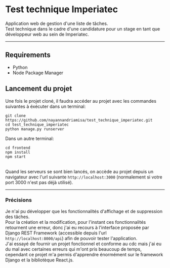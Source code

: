 # Test technique Imperiatec
Application web de gestion d'une liste de tâches.  
Test technique dans le cadre d'une candidature pour un stage en tant que développeur web au sein de Imperiatec.   
<hr>
    
## Requirements  
- Python
- Node Package Manager

## Lancement du projet
Une fois le projet cloné, il faudra accéder au projet avec les commandes suivantes à éxécuter dans un terminal: 
```
git clone https://github.com/nayannandriamisa/test_technique_imperiatec.git
cd test_technique_imperiatec
python manage.py runserver
```
Dans un autre terminal:
```
cd frontend
npm install
npm start
```
<br>
Quand les serveurs se sont bien lancés, on accède au projet depuis un navigateur avec l'url suivante <code>http://localhost:3000</code> (normalement si votre port 3000 n'est pas déjà utilisé).  
<hr>

### Précisions
Je n'ai pu développer que les fonctionnalités d'affichage et de suppression des tâches.  
Pour la création et la modification, pour l'instant ces fonctionnalités retournent une erreur, donc j'ai eu recours à l'interface proposée par Django REST Framework (accessible depuis l'url <code>http://localhost:8000/api</code>) afin de pouvoir tester l'application.  
J'ai essayé de fournir un projet fonctionnel et conforme au cdc mais j'ai eu du mal avec certaines erreurs qui m'ont pris beaucoup de temps, cependant ce projet m'a permis d'apprendre énormément sur le framework  Django et la bibliotèque React.js.

